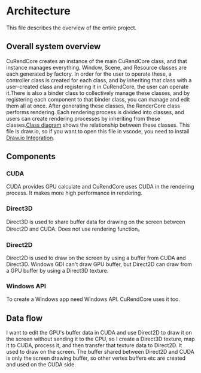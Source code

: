# Architecture
This file describes the overview of the entire project. 

## Overall system overview
CuRendCore creates an instance of the main CuRendCore class, and that instance manages everything. Window, Scene, and Resource classes are each generated by factory. In order for the user to operate these, a controller class is created for each class, and by inheriting that class with a user-created class and registering it in CuRendCore, the user can operate it.There is also a binder class to collectively manage these classes, and by registering each component to that binder class, you can manage and edit them all at once. After generating these classes, the RenderCore class performs rendering. Each rendering process is divided into classes, and users can create rendering processes by inheriting from these classes.[Class diagram](../design/diagrams/class_diagram/class_diagram.drawio) shows the relationship between these classes. This file is draw.io, so if you want to open this file in vscode, you need to install [Draw.io Integration](https://marketplace.visualstudio.com/items?itemName=hediet.vscode-drawio).

## Components
### CUDA
CUDA provides GPU calculate and CuRendCore uses CUDA in the rendering process. It makes more high performance in rendering.

### Direct3D
Direct3D is used to share buffer data for drawing on the screen between Direct2D and CUDA. Does not use rendering function。

### Direct2D
Direct2D is used to draw on the screen by using a buffer from CUDA and Direct3D. Windows GDI can't draw GPU buffer, but Direct2D can draw from a GPU buffer by using a Direct3D texture.

### Windows API
To create a Windows app need Windows API. CuRendCore uses it too.

## Data flow
I want to edit the GPU's buffer data in CUDA and use Direct2D to draw it on the screen without sending it to the CPU, so I create a Direct3D texture, map it to CUDA, process it, and then transfer that texture data to Direct2D. It used to draw on the screen. The buffer shared between Direct2D and CUDA is only the screen drawing buffer, so other vertex buffers etc are created and used on the CUDA side.

